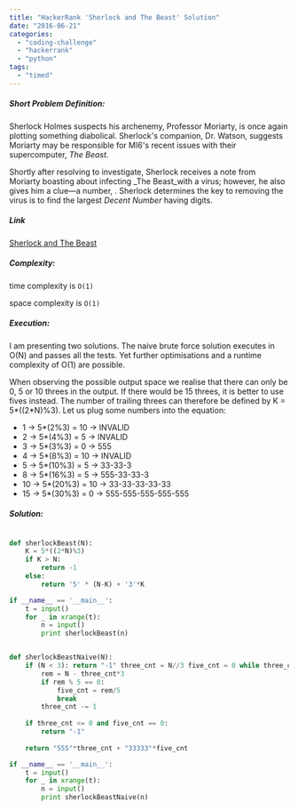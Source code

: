 ```yaml
---
title: "HackerRank 'Sherlock and The Beast' Solution"
date: "2016-06-21"
categories: 
  - "coding-challenge"
  - "hackerrank"
  - "python"
tags: 
  - "timed"
---
```


##### Short Problem Definition:

Sherlock Holmes suspects his archenemy, Professor Moriarty, is once again plotting something diabolical. Sherlock's companion, Dr. Watson, suggests Moriarty may be responsible for MI6's recent issues with their supercomputer, _The Beast_.

Shortly after resolving to investigate, Sherlock receives a note from Moriarty boasting about infecting _The Beast_with a virus; however, he also gives him a clue—a number, . Sherlock determines the key to removing the virus is to find the largest _Decent Number_ having digits.

##### Link

[Sherlock and The Beast](https://www.hackerrank.com/challenges/sherlock-and-the-beast)

##### Complexity:

time complexity is `O(1)`

space complexity is `O(1)`

##### Execution:

I am presenting two solutions. The naive brute force solution executes in O(N) and passes all the tests. Yet further optimisations and a runtime complexity of O(1) are possible.

When observing the possible output space we realise that there can only be 0, 5 or 10 threes in the output. If there would be 15 threes, it is better to use fives instead. The number of trailing threes can therefore be defined by K = 5\*((2\*N)%3). Let us plug some numbers into the equation:

- 1 -> 5\*(2%3) = 10 -> INVALID
- 2 -> 5\*(4%3) = 5 -> INVALID
- 3 -> 5\*(3%3) = 0 -> 555
- 4 -> 5\*(8%3) = 10 -> INVALID
- 5 -> 5\*(10%3) = 5 -> 33-33-3
- 8 -> 5\*(16%3) = 5 -> 555-33-33-3
- 10 -> 5\*(20%3) = 10 -> 33-33-33-33-33
- 15 -> 5\*(30%3) = 0 -> 555-555-555-555-555

##### Solution:

```python

def sherlockBeast(N):
    K = 5*((2*N)%3)
    if K > N:
        return -1
    else:
        return '5' * (N-K) + '3'*K

if __name__ == '__main__':
    t = input()
    for _ in xrange(t):
        n = input()
        print sherlockBeast(n)
```

```python

def sherlockBeastNaive(N):
    if (N < 3): return "-1" three_cnt = N//3 five_cnt = 0 while three_cnt >=0:
        rem = N - three_cnt*3
        if rem % 5 == 0:
            five_cnt = rem/5
            break
        three_cnt -= 1
        
    if three_cnt <= 0 and five_cnt == 0:
        return "-1"
    
    return "555"*three_cnt + "33333"*five_cnt

if __name__ == '__main__':
    t = input()
    for _ in xrange(t):
        n = input()
        print sherlockBeastNaive(n)
```
